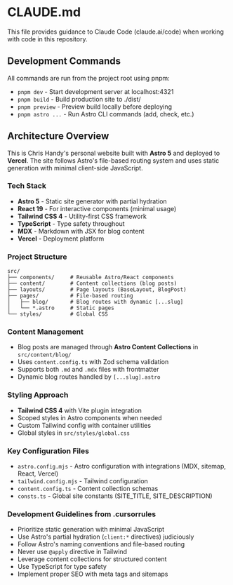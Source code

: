 # CLAUDE.md

This file provides guidance to Claude Code (claude.ai/code) when working with code in this repository.

## Development Commands

All commands are run from the project root using pnpm:

- `pnpm dev` - Start development server at localhost:4321
- `pnpm build` - Build production site to ./dist/
- `pnpm preview` - Preview build locally before deploying
- `pnpm astro ...` - Run Astro CLI commands (add, check, etc.)

## Architecture Overview

This is Chris Handy's personal website built with **Astro 5** and deployed to **Vercel**. The site follows Astro's file-based routing system and uses static generation with minimal client-side JavaScript.

### Tech Stack

- **Astro 5** - Static site generator with partial hydration
- **React 19** - For interactive components (minimal usage)
- **Tailwind CSS 4** - Utility-first CSS framework
- **TypeScript** - Type safety throughout
- **MDX** - Markdown with JSX for blog content
- **Vercel** - Deployment platform

### Project Structure

```text
src/
├── components/     # Reusable Astro/React components
├── content/        # Content collections (blog posts)
├── layouts/        # Page layouts (BaseLayout, BlogPost)
├── pages/          # File-based routing
│   ├── blog/       # Blog routes with dynamic [...slug]
│   └── *.astro     # Static pages
└── styles/         # Global CSS
```

### Content Management

- Blog posts are managed through **Astro Content Collections** in `src/content/blog/`
- Uses `content.config.ts` with Zod schema validation
- Supports both `.md` and `.mdx` files with frontmatter
- Dynamic blog routes handled by `[...slug].astro`

### Styling Approach

- **Tailwind CSS 4** with Vite plugin integration
- Scoped styles in Astro components when needed
- Custom Tailwind config with container utilities
- Global styles in `src/styles/global.css`

### Key Configuration Files

- `astro.config.mjs` - Astro configuration with integrations (MDX, sitemap, React, Vercel)
- `tailwind.config.mjs` - Tailwind configuration
- `content.config.ts` - Content collection schemas
- `consts.ts` - Global site constants (SITE_TITLE, SITE_DESCRIPTION)

### Development Guidelines from .cursorrules

- Prioritize static generation with minimal JavaScript
- Use Astro's partial hydration (`client:*` directives) judiciously
- Follow Astro's naming conventions and file-based routing
- Never use `@apply` directive in Tailwind
- Leverage content collections for structured content
- Use TypeScript for type safety
- Implement proper SEO with meta tags and sitemaps
